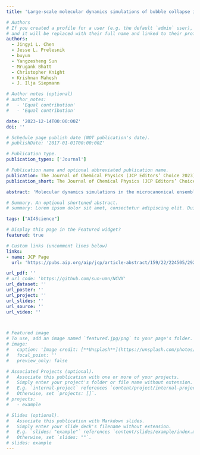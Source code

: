 ```yaml
---
title: 'Large-scale molecular dynamics simulations of bubble collapse in water: Effects of system size, water model, and nitrogen'

# Authors
# If you created a profile for a user (e.g. the default `admin` user), write the username (folder name) here
# and it will be replaced with their full name and linked to their profile.
authors:
  - Jingyi L. Chen
  - Jesse L. Prelesnik
  - buyun
  - Yangzesheng Sun
  - Mrugank Bhatt
  - Christopher Knight 
  - Krishnan Mahesh  
  - J. Ilja Siepmann

# Author notes (optional)
# author_notes:
#   - 'Equal contribution'
#   - 'Equal contribution'

date: '2023-12-14T00:00:00Z'
doi: ''

# Schedule page publish date (NOT publication's date).
# publishDate: '2017-01-01T00:00:00Z'

# Publication type.
publication_types: ['Journal']

# Publication name and optional abbreviated publication name.
publication: The Journal of Chemical Physics (JCP Editors’ Choice 2023)
publication_short: The Journal of Chemical Physics (JCP Editors’ Choice 2023)

abstract: 'Molecular dynamics simulations in the microcanonical ensemble are performed to study the collapse of a bubble in liquid water using the single-site mW and the four-site TIP4P/2005 water models. To study system size effects, simulations for pure water systems are performed using periodically replicated simulation boxes with linear dimensions, L, ranging from 32 to 512 nm with the largest systems containing 8.7 × 106 and 4.5 × 109 molecules for the TIP4P/2005 and mW water models, respectively. The computationally more efficient mW water model allows us to reach converging behavior when the bubble dynamics results are plotted in reduced units, and the limiting behavior can be obtained through linear extrapolation in L−1. Qualitative differences are observed between simulations with the mW and TIP4P/2005 water models, but they can be explained by the models’ differences in predicted viscosity and surface tension. Although bubble collapse occurs on time scales of only hundreds of picoseconds, the system sizes used here are sufficiently large to obtain bubble dynamics consistent with the Rayleigh–Plesset equation when using the models’ thermophysical properties as input. For the conditions explored here, extreme heating of the interfacial water molecules near the time of collapse is observed for the larger mW water systems (but the model underpredicts the viscosity), whereas heating is less pronounced for the TIP4P/2005 water systems because its larger viscosity contribution slows the collapse dynamics. The presence of nitrogen within the bubble only starts to affect bubble dynamics near the very end of the initial collapse, leading to an incomplete collapse and strong rebound for the mW water model. Although nitrogen is non-condensable at 300 K, it becomes highly compressed and reaches a liquid-like density near the collapse point. We find that the dissolution of nitrogen is much slower than the movement of the collapsing water front, and the re-expansion of the dense nitrogen droplet gives rise to bubble rebound. The incompatibility of the collapse and dissolution time scales should be considered for continuum-scale modeling of bubble dynamics. We also confirm that the diffusion coefficient for dissolved nitrogen is insensitive to pressure as the liquid transitions from a compressed to a stretched state.'

# Summary. An optional shortened abstract.
# summary: Lorem ipsum dolor sit amet, consectetur adipiscing elit. Duis posuere tellus ac convallis placerat. Proin tincidunt magna sed ex sollicitudin condimentum.

tags: ["AI4Science"]

# Display this page in the Featured widget?
featured: true

# Custom links (uncomment lines below)
links:
- name: JCP Page
  url: 'https://pubs.aip.org/aip/jcp/article-abstract/159/22/224505/2929576/Large-scale-molecular-dynamics-simulations-of?redirectedFrom=fulltext'

url_pdf: ''
# url_code: 'https://github.com/sun-umn/NCVX'
url_dataset: ''
url_poster: ''
url_project: ''
url_slides: ''
url_source: ''
url_video: ''



# Featured image
# To use, add an image named `featured.jpg/png` to your page's folder.
# image:
#   caption: 'Image credit: [**Unsplash**](https://unsplash.com/photos/pLCdAaMFLTE)'
#   focal_point: ''
#   preview_only: false

# Associated Projects (optional).
#   Associate this publication with one or more of your projects.
#   Simply enter your project's folder or file name without extension.
#   E.g. `internal-project` references `content/project/internal-project/index.md`.
#   Otherwise, set `projects: []`.
# projects:
#   - example

# Slides (optional).
#   Associate this publication with Markdown slides.
#   Simply enter your slide deck's filename without extension.
#   E.g. `slides: "example"` references `content/slides/example/index.md`.
#   Otherwise, set `slides: ""`.
# slides: example
---
```


<!-- > [!NOTE]
> Click the _Cite_ button above to demo the feature to enable visitors to import publication metadata into their reference management software.

> [!NOTE]
> Create your slides in Markdown - click the _Slides_ button to check out the example.

Add the publication's **full text** or **supplementary notes** here. You can use rich formatting such as including [code, math, and images](https://docs.hugoblox.com/content/writing-markdown-latex/). -->

